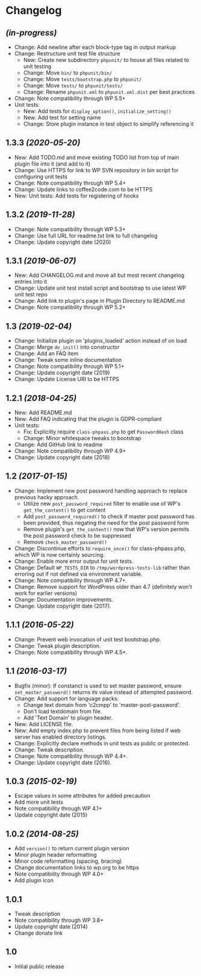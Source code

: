# Changelog

## _(in-progress)_
* Change: Add newline after each block-type tag in output markup
* Change: Restructure unit test file structure
    * New: Create new subdirectory `phpunit/` to house all files related to unit testing
    * Change: Move `bin/` to `phpunit/bin/`
    * Change: Move `tests/bootstrap.php` to `phpunit/`
    * Change: Move `tests/` to `phpunit/tests/`
    * Change: Rename `phpunit.xml` to `phpunit.xml.dist` per best practices
* Change: Note compatibility through WP 5.5+
* Unit tests:
    * New: Add tests for `display_option()`, `initialize_setting()`
    * New: Add test for setting name
    * Change: Store plugin instance in test object to simplify referencing it

## 1.3.3 _(2020-05-20)_
* New: Add TODO.md and move existing TODO list from top of main plugin file into it (and add to it)
* Change: Use HTTPS for link to WP SVN repository in bin script for configuring unit tests
* Change: Note compatibility through WP 5.4+
* Change: Update links to coffee2code.com to be HTTPS
* New: Unit tests: Add tests for registering of hooks

## 1.3.2 _(2019-11-28)_
* Change: Note compatibility through WP 5.3+
* Change: Use full URL for readme.txt link to full changelog
* Change: Update copyright date (2020)

## 1.3.1 _(2019-06-07)_
* New: Add CHANGELOG.md and move all but most recent changelog entries into it
* Change: Update unit test install script and bootstrap to use latest WP unit test repo
* Change: Add link to plugin's page in Plugin Directory to README.md
* Change: Note compatibility through WP 5.2+

## 1.3 _(2019-02-04)_
* Change: Initialize plugin on 'plugins_loaded' action instead of on load
* Change: Merge `do_init()` into constructor
* Change: Add an FAQ item
* Change: Tweak some inline documentation
* Change: Note compatibility through WP 5.1+
* Change: Update copyright date (2019)
* Change: Update License URI to be HTTPS

## 1.2.1 _(2018-04-25)_
* New: Add README.md
* New: Add FAQ indicating that the plugin is GDPR-compliant
* Unit tests:
    * Fix: Explicitly require `class-phpass.php` to get `PasswordHash` class
    * Change: Minor whitespace tweaks to bootstrap
* Change: Add GitHub link to readme
* Change: Note compatibility through WP 4.9+
* Change: Update copyright date (2018)

## 1.2 _(2017-01-15)_
* Change: Implement new post password handling approach to replace previous hacky approach.
    * Utilize new `post_password_required` filter to enable use of WP's `get_the_content()` to get content
    * Add `post_password_required()` to check if master post password has been provided, thus negating the need for the post password form
    * Remove plugin's `get_the_content()` now that WP's version permits the post password check to be suppressed
    * Remove `check_master_password()`
* Change: Discontinue efforts to `require_once()` for class-phpass.php, which WP is now certainly sourcing.
* Change: Enable more error output for unit tests.
* Change: Default `WP_TESTS_DIR` to `/tmp/wordpress-tests-lib` rather than erroring out if not defined via environment variable.
* Change: Note compatibility through WP 4.7+.
* Change: Remove support for WordPress older than 4.7 (definitely won't work for earlier versions)
* Change: Documentation improvements.
* Change: Update copyright date (2017).

## 1.1.1 _(2016-05-22)_
* Change: Prevent web invocation of unit test bootstrap.php.
* Change: Tweak plugin description.
* Change: Note compatibility through WP 4.5+.

## 1.1 _(2016-03-17)_
* Bugfix (minor): If constanct is used to set master password, ensure `set_master_password()` returns its value instead of attempted password.
* Change: Add support for language packs:
    * Change text domain from 'c2cmpp' to 'master-post-password'.
    * Don't load textdomain from file.
    * Add 'Text Domain' to plugin header.
* New: Add LICENSE file.
* New: Add empty index.php to prevent files from being listed if web server has enabled directory listings.
* Change: Explicitly declare methods in unit tests as public or protected.
* Change: Tweak description.
* Change: Note compatibility through WP 4.4+.
* Change: Update copyright date (2016).

## 1.0.3 _(2015-02-19)_
* Escape values in some attributes for added precaution
* Add more unit tests
* Note compatibility through WP 4.1+
* Update copyright date (2015)

## 1.0.2 _(2014-08-25)_
* Add `version()` to return current plugin version
* Minor plugin header reformatting
* Minor code reformatting (spacing, bracing)
* Change documentation links to wp.org to be https
* Note compatibility through WP 4.0+
* Add plugin icon

## 1.0.1
* Tweak description
* Note compatibility through WP 3.8+
* Update copyright date (2014)
* Change donate link

## 1.0
* Initial public release
